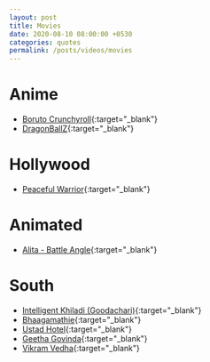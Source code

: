 ```yaml
---
layout: post
title: Movies
date: 2020-08-10 08:00:00 +0530
categories: quotes
permalink: /posts/videos/movies
---
```


# Anime
- [Boruto Crunchyroll](https://www.crunchyroll.com/boruto-naruto-next-generations){:target="_blank"}
- [DragonBallZ](https://dragonballzdubbed.com/){:target="_blank"}

# Hollywood
- [Peaceful Warrior](https://www.youtube.com/watch?v=y5w3_7j65Kc&t=4699s){:target="_blank"}

# Animated
- [Alita - Battle Angle](https://www.youtube.com/watch?v=wyXcgRzQQm4){:target="_blank"}

# South
- [Intelligent Khiladi (Goodachari)](https://www.youtube.com/watch?v=F50EmsabWLc){:target="_blank"}
- [Bhaagamathie](https://www.imdb.com/title/tt6727296/?ref_=nv_sr_srsg_0){:target="_blank"}
- [Ustad Hotel](https://www.youtube.com/watch?v=ke0t1eCloeA){:target="_blank"}
- [Geetha Govinda](https://www.youtube.com/watch?v=vJ9f2LOkU5I&t=1160s){:target="_blank"}
- [Vikram Vedha](https://www.youtube.com/watch?v=txHGhM52oXQ){:target="_blank"}
